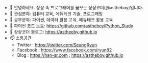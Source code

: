 - 👋 안녕하세요. 상상 속 프로그래머를 꿈꾸는 상상코더(@astheboy)입니다.
- 👀 관심분야: 컴퓨터 교육, 에듀테크 기술, 프로그래밍
- 🌱 공부분야: 파이썬, 데이터 활용 교육, 에듀테크 활용 교육
- 📗 파이썬 코드 노트: https://github.com/astheboy/Python_Study
- 📝 상상코더 블로그: https://astheoby.github.io
- 📫 소통공간
    - Twitter : https://twitter.com/SeungRyun
    - Facebook : https://www.facebook.com/ryun82
    - Blog : https://han-sr.com ; https://astheboy.github.io
<!---
astheboy/astheboy is a ✨ special ✨ repository because its `README.md` (this file) appears on your GitHub profile.
You can click the Preview link to take a look at your changes.
--->
